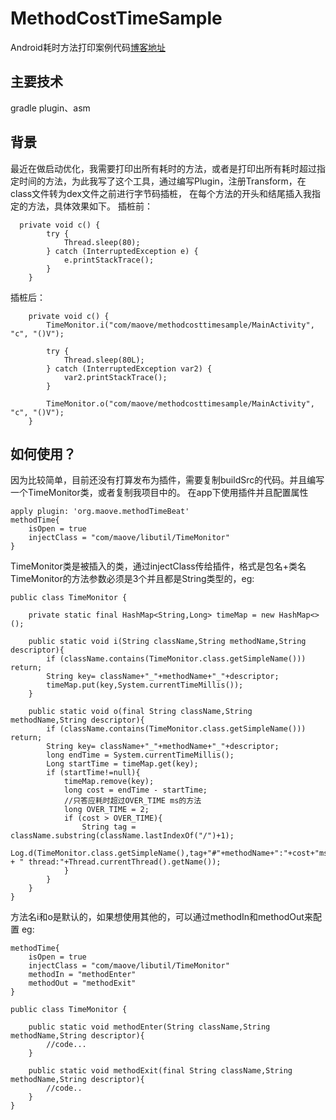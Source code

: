 # MethodCostTimeSample
Android耗时方法打印案例代码[博客地址](https://blog.csdn.net/start_mao/article/details/123412151) 

## 主要技术
gradle plugin、asm

## 背景
最近在做启动优化，我需要打印出所有耗时的方法，或者是打印出所有耗时超过指定时间的方法，为此我写了这个工具，通过编写Plugin，注册Transform，在class文件转为dex文件之前进行字节码插桩，
在每个方法的开头和结尾插入我指定的方法，具体效果如下。
插桩前：
```
  private void c() {
        try {
            Thread.sleep(80);
        } catch (InterruptedException e) {
            e.printStackTrace();
        }
    }
```
插桩后：
```
    private void c() {
        TimeMonitor.i("com/maove/methodcosttimesample/MainActivity", "c", "()V");

        try {
            Thread.sleep(80L);
        } catch (InterruptedException var2) {
            var2.printStackTrace();
        }

        TimeMonitor.o("com/maove/methodcosttimesample/MainActivity", "c", "()V");
    }
```
## 如何使用？
因为比较简单，目前还没有打算发布为插件，需要复制buildSrc的代码。并且编写一个TimeMonitor类，或者复制我项目中的。
在app下使用插件并且配置属性
```
apply plugin: 'org.maove.methodTimeBeat'
methodTime{
    isOpen = true
    injectClass = "com/maove/libutil/TimeMonitor"
}
```
TimeMonitor类是被插入的类，通过injectClass传给插件，格式是包名+类名 TimeMonitor的方法参数必须是3个并且都是String类型的，eg:
```
public class TimeMonitor {

    private static final HashMap<String,Long> timeMap = new HashMap<>();

    public static void i(String className,String methodName,String descriptor){
        if (className.contains(TimeMonitor.class.getSimpleName())) return;
        String key= className+"_"+methodName+"_"+descriptor;
        timeMap.put(key,System.currentTimeMillis());
    }

    public static void o(final String className,String methodName,String descriptor){
        if (className.contains(TimeMonitor.class.getSimpleName())) return;
        String key= className+"_"+methodName+"_"+descriptor;
        long endTime = System.currentTimeMillis();
        Long startTime = timeMap.get(key);
        if (startTime!=null){
            timeMap.remove(key);
            long cost = endTime - startTime;
            //只答应耗时超过OVER_TIME ms的方法
            long OVER_TIME = 2;
            if (cost > OVER_TIME){
                String tag = className.substring(className.lastIndexOf("/")+1);
                Log.d(TimeMonitor.class.getSimpleName(),tag+"#"+methodName+":"+cost+"ms" + " thread:"+Thread.currentThread().getName());
            }
        }
    }
}
```
方法名i和o是默认的，如果想使用其他的，可以通过methodIn和methodOut来配置 eg:
```
methodTime{
    isOpen = true
    injectClass = "com/maove/libutil/TimeMonitor"
    methodIn = "methodEnter"
    methodOut = "methodExit"
}
```

```
public class TimeMonitor {

    public static void methodEnter(String className,String methodName,String descriptor){
        //code...
    }

    public static void methodExit(final String className,String methodName,String descriptor){
        //code..
    }
}
```